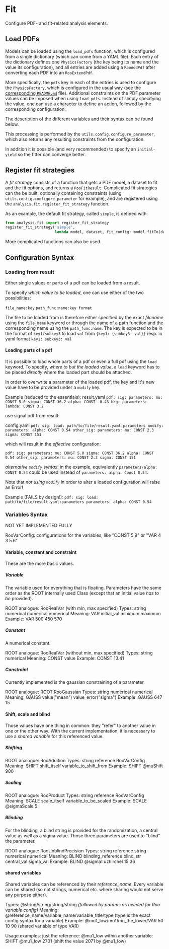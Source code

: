 Fit
===

Configure PDF- and fit-related analysis elements.


Load PDFs
---------

Models can be loaded using the `load_pdfs` function, which is configured from a single dictionary (which can come from a YAML file).
Each entry of the dictionary defines one `PhysicsFactory` (the key being its name and the value its configuration), and all entries are added using a `RooAddPdf` after converting each PDF into an `RooExtendPdf`.

More specifically, the `pdfs` key in each of the entries is used to configure the `PhysicsFactory`, which is configured in the usual way (see the [corresponding `README.md`](../physics/README.md) file).
Additional constraints on the PDF parameter values can be imposed when using `load_pdfs`.
Instead of simply specifying the value, one can use a character to define an action, followed by the corresponding configuration:

The description of the different variables and their syntax can be found below.

This processing is performed by the `utils.config.configure_parameter`, which also returns any resulting constraints from the configuration.

In addition it is possible (and very recommended) to specify an `initial-yield` so the fitter can converge better.


Register fit strategies
-----------------------

A *fit strategy* consists of a function that gets a PDF model, a dataset to fit and the fit options, and returns a `RooFitResult`.
Complicated fit strategies can the be built, optionally containing constraints (using `utils.config.configure_parameter` for example), and are registered using the `analysis.fit.register_fit_strategy` function.

As an example, the default fit strategy, called `simple`, is defined with:

```python
from analysis.fit import register_fit_strategy
register_fit_strategy('simple',
                      lambda model, dataset, fit_config: model.fitTo(dataset, *fit_config))
```

More complicated functions can also be used.


Configuration Syntax
--------------------

### Loading from result

Either single values or parts of a pdf can be loaded from a result.

To specify *which value to be loaded*, one can use either of the two possibilities:

`file_name:key`
`path_func:name:key format`

The file to be loaded from is therefore either specified by the exact *filename* using the `file_name` keyword
or through the name of a path function and the corresponding name using the `path_func:name`. The key
is expected to be in the format of `key1/subkey3` to load `val` from `{key1: {subkey3: val}}` resp. in yaml format
`key1:
    subkey3: val`

#### Loading parts of a pdf

It is possible to load whole parts of a pdf or even a full pdf using the `load` keyword. To specify,
*where to but the loaded value*, a `load` keyword has to be placed *directly* where the loaded part should
be attached.

In order to overwrite a parameter of the loaded pdf, the key and it's new value have to be provided under
a `modify` key.

Example (reduced to the essentials):
result.yaml
`pdf:
    sig:
        parameters:
            mu: CONST 5.0
            sigma: CONST 36.2
            alpha: CONST -0.43
    bkg:
        parameters:
            lambda: CONST 3.2`

use signal pdf from result:

config.yaml
`pdf:
    sig:
        load: path/to/file/result.yaml:parameters
        modify:
            parameters:
                alpha: CONST 0.54
    other_sig:
        parameters:
            mu: CONST 2.3
            sigma: CONST 151`

which will result in the *effective* configuration:

`pdf:
    sig:
        parameters:
            mu: CONST 5.0
            sigma: CONST 36.2
                alpha: CONST 0.54
    other_sig:
        parameters:
            mu: CONST 2.3
            sigma: CONST 151`

*alternative `modify` syntax*: in the example, equivalently `parameters/alpha: CONST 0.54` could be used instead of
`parameters:
    alpha: Const 0.54`.

Note that *not using `modify`* in order to alter a loaded configuration will raise an Error!

Example (FAILS by design!):
`pdf:
    sig:
        load: path/to/file/result.yaml:parameters
        parameters:
            alpha: CONST 0.54`


### Variables Syntax

NOT YET IMPLEMENTED FULLY


RooVarConfig: configurations for the variables, like
"CONST 5.9"
or
"VAR 4 3 5.6"

#### Variable, constant and constraint


These are the more basic values.

##### Variable
The variable used for everything that is floating. Parameters have the same order as the
ROOT internally used Class (except that an initial value *has to be* provided).

ROOT analogue: RooRealVar (with min, max specified)
Types: string numerical numerical numerical
Meaning: VAR initial_val minimum maximum
Example: VAR 500 450 570

##### Constant
A numerical constant.

ROOT analogue: RooRealVar (without min, max specified)
Types: string numerical
Meaning: CONST value
Example: CONST 13.41


##### Constraint

Currently implemented is the gaussian constraining of a parameter.

ROOT analogue: ROOT.RooGaussian
Types: string numerical numerical
Meaning: GAUSS value("mean") value_error("sigma")
Example: GAUSS 647 15

#### Shift, scale and blind

Those values have one thing in common: they "refer" to another value in one or the other way.
With the current implementation, it is necessary to use a *shared variable*
for this referenced value.

##### Shifting

ROOT analogue: RooAddition
Types: string reference RooVarConfig
Meaning: SHIFT shift_itself variable_to_shift_from
Example: SHIFT @muShift 900

##### Scaling

ROOT analogue: RooProduct
Types: string reference RooVarConfig
Meaning: SCALE scale_itself variable_to_be_scaled
Example: SCALE @sigmaScale 5

##### Blinding
For the blinding, a blind string is provided for the randomization, a central value
as well as a sigma value. Those three parameters are used to "blind" the parameter.

ROOT analogue: RooUnblindPrecision
Types: string reference  string numerical numerical
Meaning: BLIND blinding_reference blind_str central_val sigma_val
Example: BLIND @sigma1 uzhirchel 15 36



#### shared variables

Shared variables can be referenced by their *reference_name*. Every variable can
be shared (so not strings, numerical etc. where sharing would not serve any purpose either).


Types: @string/string/string/string *(followed by params as needed for Roo variable config)*
Meaning: @reference_name/variable_name/variable_title/type (type is the exact config
syntax for a variable)
Example: @mu1_low/mu1/mu_the_lower/VAR 50 10 90 (shared variable of type VAR)

Usage examples:
just the reference: @mu1_low
within another variable: SHIFT @mu1_low 2701 (shift the value 2071 by @mu1_low)
